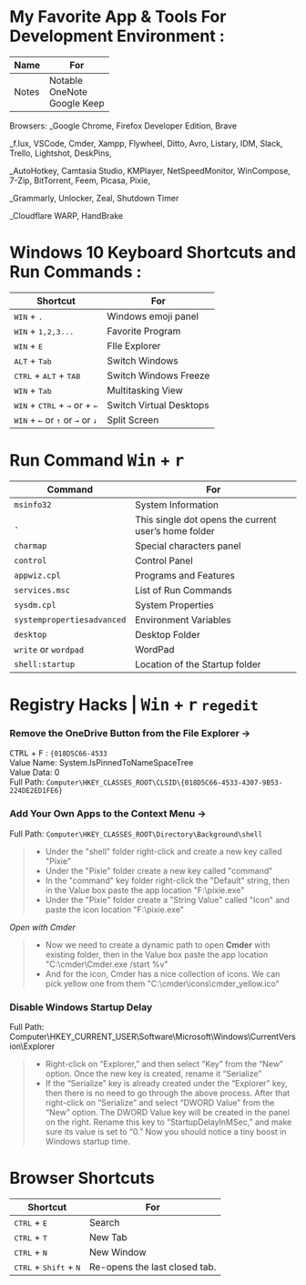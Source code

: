 # My Favorite App & Tools For Development Environment :

Name | For
-|-
Notes | Notable <br> OneNote <br> Google Keep

Browsers:
_Google Chrome, Firefox Developer Edition, Brave

_f.lux, VSCode, Cmder, Xampp, Flywheel, Ditto, Avro, Listary, IDM, Slack, Trello, Lightshot, DeskPins,

_AutoHotkey, Camtasia Studio, KMPlayer, NetSpeedMonitor, WinCompose, 7-Zip, BitTorrent, Feem, Picasa, Pixie, 

_Grammarly, Unlocker, Zeal, Shutdown Timer

_Cloudflare WARP, HandBrake

# Windows 10 Keyboard Shortcuts and Run Commands :

| Shortcut | For |
|-|-|
<kbd>WIN</kbd> + <kbd>.</kbd> | Windows emoji panel
<kbd>WIN</kbd> + <kbd>1,2,3...</kbd> | Favorite Program
<kbd>WIN</kbd> + <kbd>E</kbd> | FIle Explorer
<kbd>ALT</kbd> + <kbd>Tab</kbd> | Switch Windows
<kbd>CTRL</kbd> + <kbd>ALT</kbd> + <kbd>TAB</kbd> | Switch Windows Freeze
<kbd>WIN</kbd> + <kbd>Tab</kbd> | Multitasking View
<kbd>WIN</kbd> + <kbd>CTRL</kbd> + <kbd>→</kbd> or  + <kbd>←</kbd> | Switch Virtual Desktops
<kbd>WIN</kbd> + <kbd>←</kbd> or <kbd>↑</kbd> or <kbd>→</kbd> or <kbd>↓</kbd> | Split Screen


# Run Command <kbd>Win</kbd> + <kbd>r</kbd>

| Command | For |
|-|-|
| `msinfo32` | System Information
| `.` | This single dot opens the current user’s home folder
| `charmap` | Special characters panel
| `control` | Control Panel
| `appwiz.cpl` | Programs and Features
| `services.msc` | List of Run Commands
| `sysdm.cpl` | System Properties
| `systempropertiesadvanced` | Environment Variables
| `desktop` | Desktop Folder
| `write` or `wordpad` | WordPad
| `shell:startup` | Location of the Startup folder

# Registry Hacks | <kbd>Win</kbd> + <kbd>r</kbd> `regedit`

### Remove the OneDrive Button from the File Explorer →
<kbd>CTRL</kbd> + <kbd>F</kbd> : `{018D5C66-4533` <br>
Value Name: System.IsPinnedToNameSpaceTree <br>
Value Data: 0 <br>
Full Path: `Computer\HKEY_CLASSES_ROOT\CLSID\{018D5C66-4533-4307-9B53-224DE2ED1FE6}`

### Add Your Own Apps to the Context Menu →
Full Path: `Computer\HKEY_CLASSES_ROOT\Directory\Background\shell`
> * Under the "shell" folder right-click and create a new key called "Pixie"
> * Under the "Pixie" folder create a new key called "command"
> * In the "command" key folder right-click the "Default" string, then in the Value box paste the app location "F:\pixie.exe"
> * Under the "Pixie" folder create a "String Value" called "Icon" and paste the icon location "F:\pixie.exe"

*Open with Cmder*
> * Now we need to create a dynamic path to open **Cmder** with existing folder, then in the Value box paste the app location  "C:\cmder\Cmder.exe /start %v"
> * And for the icon, Cmder has a nice collection of icons. We can pick yellow one from them "C:\cmder\icons\cmder_yellow.ico"

### Disable Windows Startup Delay
Full Path: Computer\HKEY_CURRENT_USER\Software\Microsoft\Windows\CurrentVersion\Explorer
> * Right-click on “Explorer,” and then select “Key” from the “New” option. Once the new key is created, rename it “Serialize”
> * If the “Serialize” key is already created under the “Explorer” key, then there is no need to go through the above process. After that right-click on “Serialize” and select “DWORD Value” from the “New” option. The DWORD Value key will be created in the panel on the right. Rename this key to “StartupDelayInMSec,” and make sure its value is set to “0.” Now you should notice a tiny boost in Windows startup time.

# Browser Shortcuts

| Shortcut | For |
|-|-|
<kbd>CTRL</kbd> + <kbd>E</kbd> | Search
<kbd>CTRL</kbd> + <kbd>T</kbd> | New Tab
<kbd>CTRL</kbd> + <kbd>N</kbd> | New Window
<kbd>CTRL</kbd> + <kbd>Shift</kbd> + <kbd>N</kbd> | Re-opens the last closed tab.
